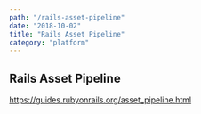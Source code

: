 ```yaml
---
path: "/rails-asset-pipeline"
date: "2018-10-02"
title: "Rails Asset Pipeline"
category: "platform"
---
```


## Rails Asset Pipeline
https://guides.rubyonrails.org/asset_pipeline.html